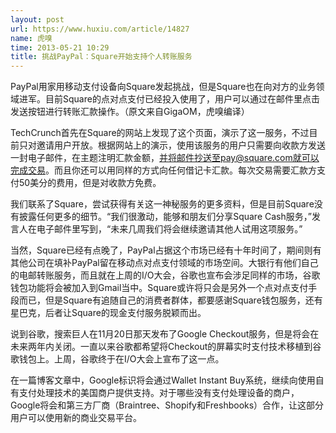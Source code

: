 ```yaml
---
layout: post
url: https://www.huxiu.com/article/14827
name: 虎嗅
time: 2013-05-21 10:29
title: 挑战PayPal：Square开始支持个人转账服务
---
```

PayPal用家用移动支付设备向Square发起挑战，但是Square也在向对方的业务领域进军。目前Square的点对点支付已经投入使用了，用户可以通过在邮件里点击发送按钮进行转账汇款操作。（原文来自GigaOM，虎嗅编译）

TechCrunch首先在Square的网站上发现了这个页面，演示了这一服务，不过目前只对邀请用户开放。根据网站上的演示，使用该服务的用户只需要向收款方发送一封电子邮件，在主题注明汇款金额，并将邮件抄送至pay@square.com就可以完成交易。而且你还可以用同样的方式向任何借记卡汇款。每次交易需要汇款方支付50美分的费用，但是对收款方免费。

我们联系了Square，尝试获得有关这一神秘服务的更多资料，但是目前Square没有披露任何更多的细节。“我们很激动，能够和朋友们分享Square Cash服务，”发言人在电子邮件里写到，“未来几周我们将会继续邀请其他人试用这项服务。”

当然，Square已经有点晚了，PayPal占据这个市场已经有十年时间了，期间则有其他公司在填补PayPal留在移动点对点支付领域的市场空间。大银行有他们自己的电邮转账服务，而且就在上周的I/O大会，谷歌也宣布会涉足同样的市场，谷歌钱包功能将会被加入到Gmail当中。Square或许将只会是另外一个点对点支付手段而已，但是Square有追随自己的消费者群体，都要感谢Square钱包服务，还有星巴克，后者让Square的现金支付服务脱颖而出。

说到谷歌，搜索巨人在11月20日那天发布了Google Checkout服务，但是将会在未来两年内关闭。一直以来谷歌都希望将Checkout的屏幕实时支付技术移植到谷歌钱包上。上周，谷歌终于在I/O大会上宣布了这一点。

在一篇博客文章中，Google标识将会通过Wallet Instant Buy系统，继续向使用自有支付处理技术的美国商户提供支持。对于哪些没有支付处理设备的商户，Google将会和第三方厂商（Braintree、Shopify和Freshbooks）合作，让这部分用户可以使用新的商业交易平台。


